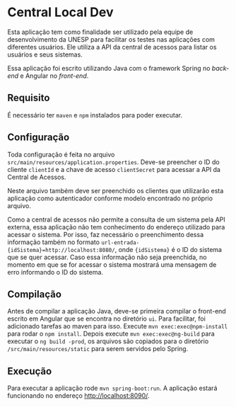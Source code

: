 # Central Local Dev

Esta aplicação tem como finalidade ser utilizado pela equipe de desenvolvimento da UNESP para facilitar os testes nas aplicações com diferentes usuários. Ele utiliza a API da central de acessos para listar os usuários e seus sistemas.

Essa aplicação foi escrito utilizando Java com o framework Spring no _back-end_ e Angular no _front-end_. 

## Requisito

É necessário ter `maven` e `npm` instalados para poder executar.

## Configuração

Toda configuração é feita no arquivo `src/main/resources/application.properties`. Deve-se preencher o ID do cliente `clientId` e a chave de acesso `clientSecret` para acessar a API da Central de Acessos.

Neste arquivo também deve ser preenchido os clientes que utilizarão esta aplicação como autenticador conforme modelo encontrado no próprio arquivo.

Como a central de acessos não permite a consulta de um sistema pela API externa, essa aplicação não tem conhecimento do endereço utilizado para acessar o sistema. Por isso, faz necessário o preenchimento dessa informação também no formato `url-entrada-{idSistema}=http://localhost:8080/`, onde `{idSistema}` é o ID do sistema que se quer acessar. Caso essa informação não seja preenchida, no momento em que se for acessar o sistema mostrará uma mensagem de erro informando o ID do sistema.


## Compilação

Antes de compilar a aplicação Java, deve-se primeira compilar o front-end escrito em Angular que se encontra no diretório `ui`. Para facilitar, foi adicionado tarefas ao maven para isso. Execute `mvn exec:exec@npm-install` para rodar o `npm install`. Depois execute `mvn exec:exec@ng-build` para executar o `ng build -prod`, os arquivos são copiados para o diretório `/src/main/resources/static` para serem servidos pelo Spring.

## Execução

Para executar a aplicação rode `mvn spring-boot:run`. A aplicação estará funcionando no endereço [http://localhost:8090/](http://localhost:8090/).
